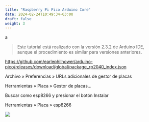 ```yaml
---
title: "Raspberry Pi Pico Arduino Core"
date: 2024-02-24T10:49:34-03:00
draft: false
weight: 3
---
```

a
<!--more-->
> Este tutorial está realizado con la versión 2.3.2 de Arduino IDE, aunque el procedimiento es similar para versiones anteriores.

https://github.com/earlephilhower/arduino-pico/releases/download/global/package_rp2040_index.json

Archivo » Preferencias » URLs adicionales de gestor de placas

Herramientas » Placa » Gestor de placas…

Buscar como esp8266 y presionar el botón Instalar

Herramientas » Placa » esp8266

![](../img/pico.gif#center)